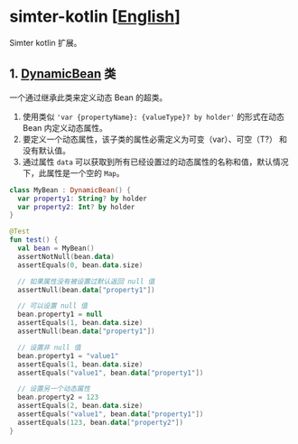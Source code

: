 # simter-kotlin [[English]]

Simter kotlin 扩展。

## 1. [DynamicBean] 类

一个通过继承此类来定义动态 Bean 的超类。

1. 使用类似 `'var {propertyName}: {valueType}? by holder'` 的形式在动态 Bean 内定义动态属性。
2. 要定义一个动态属性，该子类的属性必需定义为可变（var）、可空（T?） 和没有默认值。
3. 通过属性 `data` 可以获取到所有已经设置过的动态属性的名称和值，默认情况下，此属性是一个空的 `Map`。

```kotlin
class MyBean : DynamicBean() {
  var property1: String? by holder
  var property2: Int? by holder
}

@Test
fun test() {
  val bean = MyBean()
  assertNotNull(bean.data)
  assertEquals(0, bean.data.size)

  // 如果属性没有被设置过默认返回 null 值
  assertNull(bean.data["property1"])

  // 可以设置 null 值
  bean.property1 = null
  assertEquals(1, bean.data.size)
  assertNull(bean.data["property1"])

  // 设置非 null 值
  bean.property1 = "value1"
  assertEquals(1, bean.data.size)
  assertEquals("value1", bean.data["property1"])

  // 设置另一个动态属性
  bean.property2 = 123
  assertEquals(2, bean.data.size)
  assertEquals("value1", bean.data["property1"])
  assertEquals(123, bean.data["property2"])
}
```


[DynamicBean]: https://github.com/simter/simter-kotlin/blob/master/src/main/kotlin/tech/simter/kotlin/DynamicBean.kt
[English]: https://github.com/simter/simter-kotlin/blob/master/README.md